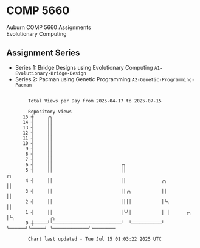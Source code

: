 # COMP 5660
Auburn COMP 5660 Assignments  
Evolutionary Computing

## Assignment Series
- Series 1: Bridge Designs using Evolutionary Computing `A1-Evolutionary-Bridge-Design`
- Series 2: Pacman using Genetic Programming `A2-Genetic-Programming-Pacman`

```

        Total Views per Day from 2025-04-17 to 2025-07-15

        Repository Views
      15 ┼     ╭╮
      14 ┤     ││
      13 ┤     ││
      12 ┤     ││
      11 ┤     ││
      10 ┤     ││
       9 ┤     ││
       8 ┤     ││
       7 ┤     ││
       6 ┤     ││                         ╭╮
       5 ┤     ││                         ││                             ╭╮
       4 ┤     ││                         ││             ╭╮              ││
       3 ┤     ││                         ││╭╮           ││              ││
       2 ┤     ││                         ││││           │╰╮             ││
       1 ┤     ││                         │╰╯│           │ │      ╭╮     │╰╮             ╭╮
       0 ┼─────╯╰─────────────────────────╯  ╰───────────╯ ╰──────╯╰─────╯ ╰─────────────╯╰────────

        Chart last updated - Tue Jul 15 01:03:22 2025 UTC
        
```
